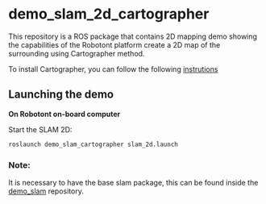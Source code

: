 # demo_slam_2d_cartographer

This repository is a ROS package that contains 2D mapping demo showing the capabilities of the Robotont platform create a 2D map of the surrounding using Cartographer method. 

To install Cartographer, you can follow the following [instrutions](https://google-cartographer-ros.readthedocs.io/en/latest/compilation.html)

## Launching the demo

**On Robotont on-board computer**

Start the SLAM 2D:
```bash
roslaunch demo_slam_cartographer slam_2d.launch
```
### Note: 
It is necessary to have the base slam package, this can be found inside the [demo_slam](https://github.com/robotont-demos/demo_slam) repository.
